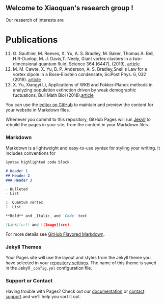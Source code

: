 ## Welcome to Xiaoquan's research group !

Our resaerch of interests are 


# Publications

11) G. Gauthier, M. Reeves, X. Yu, A. S. Bradley, M. Baker, Thomas A. Bell, H.R-Dunlop, M.
J. Davis,T. Neely, Giant vortex clusters in a two-dimensional quantum fluid, Science 364 (6447), (2019). [article](https://science.sciencemag.org/content/364/6447/1264)
10) M. M. Cawte, X. Yu, B. P. Anderson, A. S. Bradley,Snell's Law for a vortex dipole in a
Bose-Einstein condensate, SciPost Phys. 6, 032 (2019). [article](https://www.scipost.org/SciPostPhys.6.3.032/pdf)
9) X. Yu, Xiangyi Li, Applications of WKB and Fokker-Planck methods in analyzing population
extinction driven by weak demographic fuctuations, Bull Math Biol (2018).[article](https://link.springer.com/article/10.1007/s11538-018-0483-6)


You can use the [editor on GitHub](https://github.com/Xiaoquanyu/quantum-vortex/edit/master/README.md) to maintain and preview the content for your website in Markdown files.

Whenever you commit to this repository, GitHub Pages will run [Jekyll](https://jekyllrb.com/) to rebuild the pages in your site, from the content in your Markdown files.

### Markdown

Markdown is a lightweight and easy-to-use syntax for styling your writing. It includes conventions for

```markdown
Syntax highlighted code block

# Header 1
## Header 2
### Header 3

- Bulleted
- List

1. Quantum vortex 
2. List

**Bold** and _Italic_ and `Code` text

[Link](url) and ![Image](src)
```

For more details see [GitHub Flavored Markdown](https://guides.github.com/features/mastering-markdown/).

### Jekyll Themes

Your Pages site will use the layout and styles from the Jekyll theme you have selected in your [repository settings](https://github.com/Xiaoquanyu/quantum-vortex/settings). The name of this theme is saved in the Jekyll `_config.yml` configuration file.

### Support or Contact

Having trouble with Pages? Check out our [documentation](https://help.github.com/categories/github-pages-basics/) or [contact support](https://github.com/contact) and we’ll help you sort it out.
